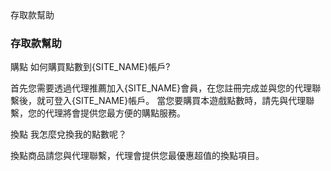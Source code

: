 <summary>存取款幫助</summary>
<div>

### 存取款幫助

購點 如何購買點數到{SITE_NAME}帳戶?

首先您需要透過代理推薦加入{SITE_NAME}會員，在您註冊完成並與您的代理聯繫後，就可登入{SITE_NAME}帳戶。 當您要購買本遊戲點數時，請先與代理聯繫，您的代理將會提供您最方便的購點服務。

換點 我怎麼兌換我的點數呢？

換點商品請您與代理聯繫，代理會提供您最優惠超值的換點項目。

</div>